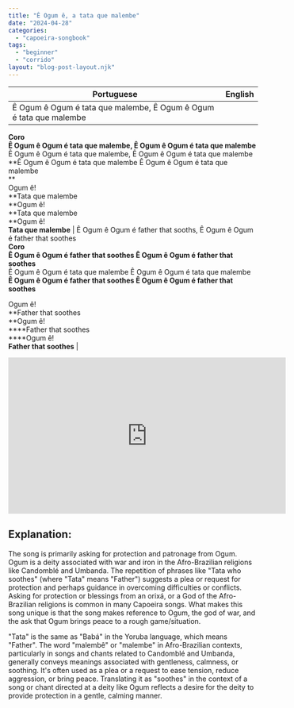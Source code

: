 ```yaml
---
title: "Ê Ogum ê, a tata que malembe"
date: "2024-04-28"
categories: 
  - "capoeira-songbook"
tags: 
  - "beginner"
  - "corrido"
layout: "blog-post-layout.njk"
---
```


| Portuguese | English |
| --- | --- |
| Ê Ogum ê Ogum é tata que malembe, Ê Ogum ê Ogum é tata que malembe  
**Coro  
Ê Ogum ê Ogum é tata que malembe, Ê Ogum ê Ogum é tata que malembe**  
Ê Ogum ê Ogum é tata que malembe, Ê Ogum ê Ogum é tata que malembe  
**Ê Ogum ê Ogum é tata que malembe Ê Ogum ê Ogum é tata que malembe  
**  
Ogum ê!  
**Tata que malembe  
**Ogum ê!  
**Tata que malembe  
**Ogum ê!  
**Tata que malembe** | Ê Ogum ê Ogum é father that sooths, Ê Ogum ê Ogum é father that soothes  
**Coro  
Ê Ogum ê Ogum é father that soothes Ê Ogum ê Ogum é father that soothes**  
Ê Ogum ê Ogum é tata que malembe Ê Ogum ê Ogum é tata que malembe  
****Ê Ogum ê Ogum é father that soothes Ê Ogum ê Ogum é father that soothes****  
  
Ogum ê!  
**Father that soothes  
**Ogum ê!  
****Father that soothes  
****Ogum ê!  
****Father that soothes**** |

<iframe width="560" height="315" src="https://www.youtube.com/embed/qtbs5qWPLF4" title="YouTube video player" frameborder="0" allow="accelerometer; autoplay; clipboard-write; encrypted-media; gyroscope; picture-in-picture" allowfullscreen></iframe>

## Explanation:

The song is primarily asking for protection and patronage from Ogum. Ogum is a deity associated with war and iron in the Afro-Brazilian religions like Candomblé and Umbanda. The repetition of phrases like "Tata who soothes" (where "Tata" means "Father") suggests a plea or request for protection and perhaps guidance in overcoming difficulties or conflicts. Asking for protection or blessings from an orixá, or a God of the Afro-Brazilian religions is common in many Capoeira songs. What makes this song unique is that the song makes reference to Ogum, the god of war, and the ask that Ogum brings peace to a rough game/situation.

"Tata" is the same as "Babá" in the Yoruba language, which means "Father". The word "malembê" or "malembe" in Afro-Brazilian contexts, particularly in songs and chants related to Candomblé and Umbanda, generally conveys meanings associated with gentleness, calmness, or soothing. It's often used as a plea or a request to ease tension, reduce aggression, or bring peace. Translating it as "soothes" in the context of a song or chant directed at a deity like Ogum reflects a desire for the deity to provide protection in a gentle, calming manner.
